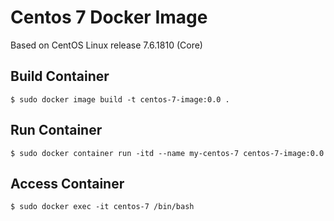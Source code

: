 #  Centos 7 Docker Image

Based on CentOS Linux release 7.6.1810 (Core) 

## Build Container
```
$ sudo docker image build -t centos-7-image:0.0 .
```
## Run Container
```
$ sudo docker container run -itd --name my-centos-7 centos-7-image:0.0
```
## Access Container
```
$ sudo docker exec -it centos-7 /bin/bash
```

